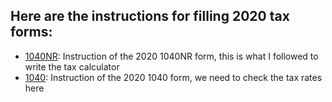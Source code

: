 ## Here are the instructions for filling 2020 tax forms:
* [1040NR](i1040nr.pdf): Instruction of the 2020 1040NR form, this is what I followed to write the tax calculator
* [1040](i1040gi.pdf): Instruction of the 2020 1040 form, we need to check the tax rates here
 
